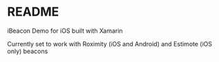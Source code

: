 # README #

iBeacon Demo for iOS built with Xamarin

Currently set to work with Roximity (iOS and Android) and Estimote (iOS only) beacons